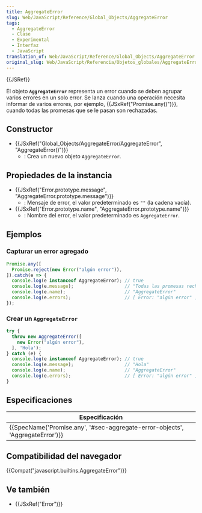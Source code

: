 ```yaml
---
title: AggregateError
slug: Web/JavaScript/Reference/Global_Objects/AggregateError
tags:
  - AggregateError
  - Clase
  - Experimental
  - Interfaz
  - JavaScript
translation_of: Web/JavaScript/Reference/Global_Objects/AggregateError
original_slug: Web/JavaScript/Referencia/Objetos_globales/AggregateError
---
```

{{JSRef}}

El objeto **`AggregateError`** representa un error cuando se deben agrupar varios errores en un solo error. Se lanza cuando una operación necesita informar de varios errores, por ejemplo, {{JSxRef("Promise.any()")}}, cuando todas las promesas que se le pasan son rechazadas.

## Constructor

- {{JSxRef("Global_Objects/AggregateError/AggregateError", "AggregateError()")}}
  - : Crea un nuevo objeto `AggregateError`.

## Propiedades de la instancia

- {{JSxRef("Error.prototype.message", "AggregateError.prototype.message")}}
  - : Mensaje de error, el valor predeterminado es `""` (la cadena vacía).
- {{JSxRef("Error.prototype.name", "AggregateError.prototype.name")}}
  - : Nombre del error, el valor predeterminado es `AggregateError`.

## Ejemplos

### Capturar un error agregado

```js
Promise.any([
  Promise.reject(new Error("algún error")),
]).catch(e => {
  console.log(e instanceof AggregateError); // true
  console.log(e.message);                   // "Todas las promesas rechazadas"
  console.log(e.name);                      // "AggregateError"
  console.log(e.errors);                    // [ Error: "algún error" ]
});
```

### Crear un `AggregateError`

```js
try {
  throw new AggregateError([
    new Error("algún error"),
  ], 'Hola');
} catch (e) {
  console.log(e instanceof AggregateError); // true
  console.log(e.message);                   // "Hola"
  console.log(e.name);                      // "AggregateError"
  console.log(e.errors);                    // [ Error: "algún error" ]
}
```

## Especificaciones

| Especificación                                                                                           |
| -------------------------------------------------------------------------------------------------------- |
| {{SpecName('Promise.any', '#sec-aggregate-error-objects', 'AggregateError')}} |

## Compatibilidad del navegador

{{Compat("javascript.builtins.AggregateError")}}

## Ve también

- {{JSxRef("Error")}}

